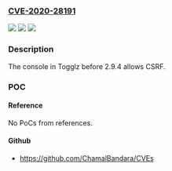 ### [CVE-2020-28191](https://cve.mitre.org/cgi-bin/cvename.cgi?name=CVE-2020-28191)
![](https://img.shields.io/static/v1?label=Product&message=n%2Fa&color=blue)
![](https://img.shields.io/static/v1?label=Version&message=%3F%20n%2Fa%20&color=brighgreen)
![](https://img.shields.io/static/v1?label=Vulnerability&message=n%2Fa&color=brighgreen)

### Description

The console in Togglz before 2.9.4 allows CSRF.

### POC

#### Reference
No PoCs from references.

#### Github
- https://github.com/ChamalBandara/CVEs

